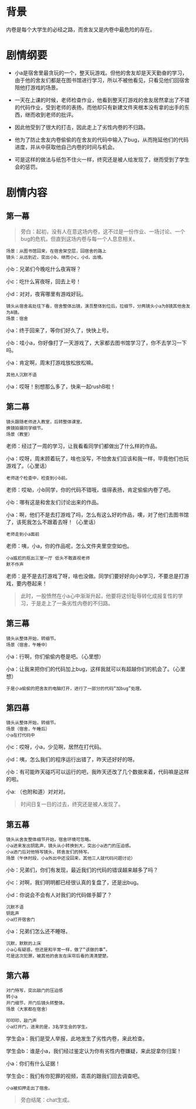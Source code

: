 # 背景

内卷是每个大学生的必经之路，而舍友又是内卷中最危险的存在。

# 剧情纲要

- 小a是宿舍里最贪玩的一个，整天玩游戏。但他的舍友却是天天勤奋的学习，由于他的舍友们都是在图书馆进行学习，所以不被他看见，只看见他们回宿舍陪他打游戏的场景。

- 一天在上课的时候，老师检查作业，他看到整天打游戏的舍友居然拿出了不错的代码作业，受到老师的表扬，而他却只有新建文件夹根本没有拿的出手的东西，继而收到老师的批评。

- 因此他受到了很大的打击，因此走上了劣性内卷的不归路。

- 他为了防止舍友内卷偷偷的在舍友的代码中输入了bug，从而拖延他们的代码进度，并从中获取他自己内卷的时间与机会。

- 可是这样的做法与纸包不住火一样，终究还是被人给发现了，继而受到了学生会的惩罚。

# 剧情内容

## 第一幕

>旁白：起初，没有人在意这场内卷，这不过是一份作业、一场讨论、一个bug的危机，但直到这场内卷与每一个人息息相关。

	场景：从图书馆回来，在宿舍架空层，回宿舍的路上
	镜头：从远到近，突出小b，继而小c，小d，出境。

小b：兄弟们今晚吃什么夜宵呀？

小c：吃什么宵夜呀，回去上号！

小d：对对，夜宵哪里有游戏好玩。

	镜头从宿舍高处往下看，宿舍整体出镜，演员整体到位后，拉细节，分两镜头小a为B镜其他舍友为A镜。
	场景：宿舍

小a：终于回来了，等你们好久了，快快上号。

小b：哇小a，你好像打了一天游戏了，大家都去图书馆学习了，你不去学习一下吗。

小a：肯定啊，周末打游戏放松放松嘛。

	其他人沉默不语

小a：哎呀！别想那么多了，快来一起rushB啦！

## 第二幕

	镜头跟随老师进入教室，后转整体课室。
	换镜拍摄同学细节。
	场景（教室）

老师：经过了一周的学习，让我看看同学们都做出了什么样的作品。

小a：哎呀，周末顾着玩了，啥也没写，不怕舍友们应该和我一样，毕竟他们也玩游戏了。（心里话）

	老师逐个检查中，检查到小b前。

老师：哎呦，小b同学，你的代码不错哦，值得表扬，肯定偷偷内卷了吧。

小b：哪有这是和舍友们讨论出来的作品。

小a：啊，他们不是去打游戏了吗，怎么有这么好的作品，噢，对了他们去图书馆了，该死我怎么不跟着去呀！（心里话）

	老师走到小a面前

老师：咦，小a，你的作品呢，怎么文件夹里空空如也。

	小a尴尬的抠出三室一厅 低头不敢直视老师
	默不作声

老师：是不是去打游戏了呀，啥也没做。同学们要好好向小b学习，不要总是打游戏，要内卷起来！

>此时，一股愤然在小a心中渐渐升起，他要将这份耻辱转化成报复性的学习，于是走上了一条劣性内卷的不归路。

## 第三幕

	镜头从整体开始，转细节。
	场景（宿舍，午睡中）

小a：行啊，你们偷偷内卷是吧。（心里想）

小a：让我来把你们的代码加上bug，这样我就可以有超越你们的机会了。（心里想）

	于是小a偷偷的把舍友的电脑打开，进行了一部分的代码“加bug”处理。

## 第四幕

	镜头从整体开始，转细节。
	场景（宿舍，午睡后）
	小a在打代码中

小c：哎呀，小a，少见啊，居然在打代码。

小d：咦，怎么我们的程序运行出错了，昨天还好好的呀。

小b：有可能昨天碰巧可以运行的吧，我昨天还改了几个数据来着，代码嘛是这样的啦。

小a: （也附和道）对对对。

>时间日复一日的过去，终究还是被人发现了。

## 第五幕

	镜头从舍友整体细节开始，宿舍环境可忽略。
	小a进来发出钥匙声，镜头从小转换到大，突出小a进门的压迫感。
	小a进门后对他特写镜头，转舍友们的特写。
	场景（午休时段，小a外出中还没回来，其他三人就代码问题讨论）

小b：兄弟们，你们有发现，最近我们的代码的错误越来越多了吗？

小c：对啊，我们明明都已经很认真的复盘了，还是出bug。

小d：你说会不会有人对我们的代码做手脚了？

	沉默不语
	钥匙声
	小a打开宿舍门

小a：兄弟们怎么还不睡呀。

	沉默，默默的上床
	小a心有疑惑，但还是和平常一样，做了“该做的事”。
	可是这次犯罪，被其他的舍友在床帘后看的清清楚楚。

## 第六幕

	对门特写，突出敲门的压迫感
	转小a
	开门细节，开门后镜头转整体。
	场景（大家都在宿舍）

	叩叩叩，敲门声
	小a打开门，进来的是，3名学生会的学生。

学生会a：我们是受人举报，此地发生了劣性内卷，来此检查。

学生会b：谁是小a，我们经过鉴定认为你有劣性内卷嫌疑，来此捉拿你归案！

小a：你们有什么证据！

学生会c：我们有你犯罪的视频，乖乖的跟我们回去调查吧。

	小a被扣押走出了宿舍。

>旁白结尾：chat生成。